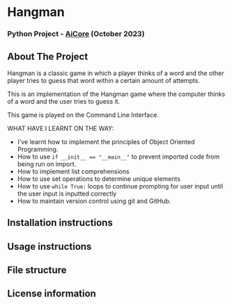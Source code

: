# Hangman

### Python Project - [AiCore](https://www.theaicore.com/) (October 2023)

## About The Project

Hangman is a classic game in which a player thinks of a word and the other player tries to guess that word within a certain amount of attempts.

This is an implementation of the Hangman game where the computer thinks of a word and the user tries to guess it.

This game is played on the Command Line Interface.

WHAT HAVE I LEARNT ON THE WAY:

- I've learnt how to implement the principles of Object Oriented Programming.
- How to use `if __init__ == "__main__"` to prevent imported code from being run on import.
- How to implement list comprehensions
- How to use set operations to determine unique elements
- How to use `while True:` loops to continue prompting for user input until the user input is inputted correctly
- How to maintain version control using git and GitHub.

## Installation instructions

## Usage instructions

## File structure

## License information